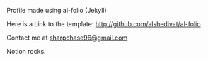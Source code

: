 Profile made using al-folio (Jekyll)

Here is a Link to the template: http://github.com/alshedivat/al-folio

Contact me at sharpchase96@gmail.com

Notion rocks. 